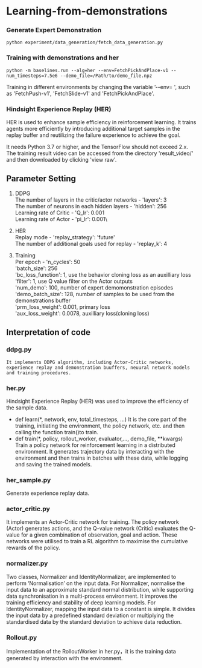 # Learning-from-demonstrations

### Generate Expert Demonstration 
 ```
 python experiment/data_generation/fetch_data_generation.py
 ```
### Training with demonstrations and her
```
python -m baselines.run --alg=her --env=FetchPickAndPlace-v1 --num_timesteps=7.5e6 --demo_file=/Path/to/demo_file.npz
```
Training in different environments by changing the variable ’--env= ', such as 'FetchPush-v1', 'FetchSlide-v1' and 'FetchPickAndPlace'.

### Hindsight Experience Replay (HER) 
HER is used to enhance sample efficiency in reinforcement learning. It trains agents more efficiently by introducing additional target samples in the replay buffer and reutilizing the failure experience to achieve the goal.

It needs Python 3.7 or higher, and the TensorFlow should not exceed 2.x. The training result video can be accessed from the directory 'result_video/' and then downloaded by clicking 'view raw'.

## Parameter Setting
1. DDPG\
    The number of layers in the critic/actor networks - 'layers': 3\
    The number of neurons in each hidden layers - 'hidden': 256\
    Learning rate of Critic - 'Q_lr': 0.001\
    Learning rate of Actor - 'pi_lr': 0.001\
   
2. HER\
    Replay mode - 'replay_strategy': 'future'\
    The number of additional goals used for replay - 'replay_k': 4
   
3. Training\
    Per epoch - 'n_cycles': 50\
    'batch_size': 256\
    'bc_loss_function': 1, use the behavior cloning loss as an auxilliary loss\
    'filter': 1, use Q value filter on the Actor outputs\
    'num_demo': 100, number of expert demomonstration episodes\
    'demo_batch_size': 128, number of samples to be used from the demonstrations buffer\
    'prm_loss_weight': 0.001, primary loss\
    'aux_loss_weight':  0.0078, auxilliary loss(cloning loss)

## Interpretation of code

### ddpg.py
    It implements DDPG algorithm, including Actor-Critic networks, experience replay and demonstration buuffers, neuural network models and training procedures.
    
### her.py
   Hindsight Experience Replay (HER) was used to improve the efficiency of the sample data.
   - def learn(*, network, env, total_timesteps, ...)
     It is the core part of the training, initiating the environment, the policy network, etc. and then calling the function train()to train.
   - def train(*, policy, rollout_worker, evaluator,..., demo_file, **kwargs)
     Train a policy network for reinforcement learning in a distributed environment. It generates trajectory data by interacting with the environment and then trains in batches with these data, while logging and saving the trained models.

### her_sample.py
   Generate experience replay data.
  
### actor_critic.py
   It implements an Actor-Critic network for training. The policy network (Actor) generates actions, and the Q-value network (Critic) evaluates the Q-value for a given combination of observation, goal and action. These networks were utilised to train a RL algorithm to maximise the cumulative rewards of the policy.

### normalizer.py
   Two classes, Normalizer and IdentityNormalizer, are implemented to perform ‘Normalisation’ on the input data. 
   For Normalizer, normalise the input data to an approximate standard normal distribution, while supporting data synchronisation in a multi-process environment. It improves the training efficiency and stability of deep learning models. 
   For IdentityNormalizer, mapping the input data to a constant is simple. It divides the input data by a predefined standard deviation or multiplying the standardised data by the standard deviation to achieve data reduction.

### Rollout.py
   Implementation of the RolloutWorker in her.py，it is the training data generated by interaction with the environment.






   
